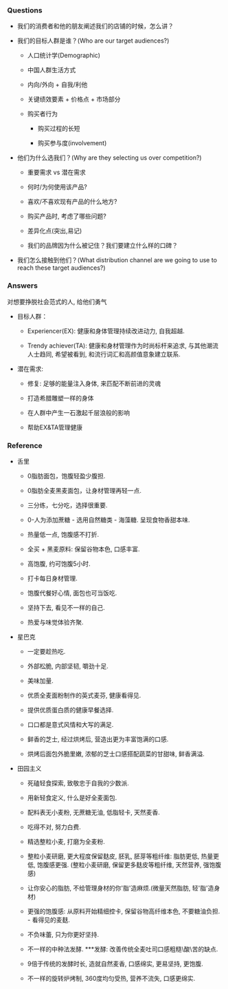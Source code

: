 ### Questions

- 我们的消费者和他的朋友阐述我们的店铺的时候，怎么讲？

- 我们的目标人群是谁？(Who are our target audiences?)
  
  - 人口统计学(Demographic)
  
  - 中国人群生活方式
  
  - 内向/外向 + 自我/利他
  
  - 关键绩效要素 + 价格点 + 市场部分
  
  - 购买者行为
    
    - 购买过程的长短
    
    - 购买参与度(involvement)

- 他们为什么选我们？(Why are they selecting us over competition?)
  
  - 重要需求 vs 潜在需求
  
  - 何时/为何使用该产品?
  
  - 喜欢/不喜欢现有产品的什么地方?
  
  - 购买产品时, 考虑了哪些问题?
  
  - 差异化点(突出,易记)
  
  - 我们的品牌因为什么被记住？我们要建立什么样的口碑？

- 我们怎么接触到他们？(What distribution channel are we going to use to reach these target audiences?)

### Answers

对想要挣脱社会范式的人, 给他们勇气

- 目标人群：
  
  - Experiencer(EX): 健康和身体管理持续改进动力, 自我超越.
  
  - Trendy achiever(TA): 健康和身材管理作为时尚标杆来追求, 与其他潮流人士趋同, 希望被看到, 和流行词汇和高颜值意象建立联系.

- 潜在需求:
  
  - 修复: 足够的能量注入身体, 来匹配不断前进的灵魂
  
  - 打造希腊雕塑一样的身体
  
  - 在人群中产生一石激起千层浪般的影响
  
  - 帮助EX&TA管理健康 

### Reference

- 舌里
  
  - 0脂肪面包，饱腹轻盈少腹担.
  
  - 0脂肪全麦黑麦面包，让身材管理再轻一点.
  
  - 三分练，七分吃，选择很重要.
  
  - 0-人为添加蔗糖 - 选用自然糖类 - 海藻糖. 呈现食物香甜本味.
  
  - 热量低一点, 饱腹感不打折.
  
  - 全买 + 黑麦原料: 保留谷物本色, 口感丰富.
  
  - 高饱腹, 约可饱腹5小时.
  
  - 打卡每日身材管理.
  
  - 饱腹代餐好心情, 面包也可当饭吃.
  
  - 坚持下去, 看见不一样的自己.
  
  - 热爱与味觉体验齐聚.

- 星巴克
  
  - 一定要趁热吃.
  
  - 外部松脆, 内部坚韧, 嚼劲十足.
  
  - 美味加量.
  
  - 优质全麦面粉制作的英式麦芬, 健康看得见.
  
  - 提供优质蛋白质的健康早餐选择.
  
  - 口口都是意式风情和大写的满足.
  
  - 鲜香的芝士, 经过烘烤后, 营造出更为丰富饱满的口感.
  
  - 烘烤后面包外脆里嫩, 浓郁的芝士口感搭配蔬菜的甘甜味, 鲜香满溢.

- 田园主义
  
  - 死磕轻食探索, 致敬忠于自我的少数派.
  
  - 用新轻食定义, 什么是好全麦面包.
  
  - 配料表无小麦粉, 无蔗糖无油, 低脂轻卡, 天然麦香.
  
  - 吃得不对, 努力白费.
  
  - 精选整粒小麦, 打磨为全麦粉.
  
  - 整粒小麦研磨, 更大程度保留麸皮, 胚乳, 胚芽等粗纤维: 脂肪更低, 热量更低, 饱腹感更强. (整粒小麦研磨, 保留更多麸皮等粗纤维, 天然营养, 强饱腹感)
  
  - 让你安心的脂肪, 不给管理身材的你'脂'造麻烦.(微量天然脂肪, 轻'脂'造身材)
  
  - 更强的饱腹感: 从原料开始精细控卡, 保留谷物高纤维本色, 不要糖油负担. - 看得见的麦麸.
  
  - 不负味蕾, 只为你更好坚持.
  
  - 不一样的中种法发酵. ***发酵: 改善传统全麦吐司口感粗糙\酸\苦的缺点.
  
  - 9倍于传统的发酵时长, 造就自然麦香, 口感绵实, 更易坚持, 更饱腹.
  
  - 不一样的旋转炉烤制, 360度均匀受热, 营养不流失, 口感更绵实.
